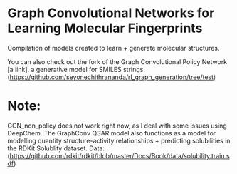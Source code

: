 # Graph Convolutional Networks for Learning Molecular Fingerprints 
Compilation of models created to learn + generate molecular structures. 

You can also check out the fork of the Graph Convolutional Policy Network [a link], a generative model for SMILES strings.  (https://github.com/seyonechithrananda/rl_graph_generation/tree/test)

# Note:
GCN_non_policy does not work right now, as I deal with some issues using DeepChem. The GraphConv QSAR model also functions as a model for modelling quantity structure-activity relationships + predicting solubilities in the RDKit Solublity dataset. Data: (https://github.com/rdkit/rdkit/blob/master/Docs/Book/data/solubility.train.sdf)


